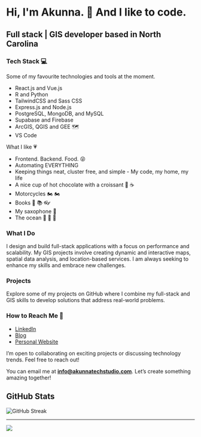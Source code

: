 # Hi, I'm Akunna. 👋 And I like to code.

## Full stack | GIS developer based in North Carolina

### Tech Stack 💻
Some of my favourite technologies and tools at the moment.

- React.js and Vue.js
- R and Python
- TailwindCSS and Sass CSS
- Express.js and Node.js
- PostgreSQL, MongoDB, and MySQL
- Supabase and Firebase
- ArcGIS, QGIS and GEE 🗺️
- VS Code

What I like 💗
- Frontend. Backend. Food. 😝
- Automating EVERYTHING
- Keeping things neat, cluster free, and simple - My code, my home, my life
- A nice cup of hot chocolate with a croissant 🥐 ☕
- Motorcycles 🏍️ 🏍️
- Books 📖 📚 👓
- My saxophone 🎷
- The ocean 🌊 🌊 🌊


### What I Do
I design and build full-stack applications with a focus on performance and scalability. My GIS projects involve creating dynamic and interactive maps, spatial data analysis, and location-based services. I am always seeking to enhance my skills and embrace new challenges.

### Projects
Explore some of my projects on GitHub where I combine my full-stack and GIS skills to develop solutions that address real-world problems.


###  How to Reach Me 💌
- [LinkedIn](https://www.linkedin.com/in/akunna1)
- [Blog](https://akunnawrites.com/)
- [Personal Website](https://akunnatechstudio.com)

I’m open to collaborating on exciting projects or discussing technology trends. Feel free to reach out!

You can email me at **info@akunnatechstudio.com**. Let’s create something amazing together!

## GitHub Stats
![GitHub Streak](https://github-readme-streak-stats.herokuapp.com/?user=akunna1&theme=dark)

---

[![](https://visitcount.itsvg.in/api?id=akunna1&icon=0&color=0)](https://visitcount.itsvg.in)
